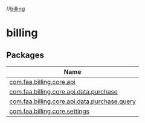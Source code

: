 //[billing](index.md)

# billing

## Packages

| Name |
|---|
| [com.faa.billing.core.api](billing/com.faa.billing.core.api/index.md) |
| [com.faa.billing.core.api.data.purchase](billing/com.faa.billing.core.api.data.purchase/index.md) |
| [com.faa.billing.core.api.data.purchase.query](billing/com.faa.billing.core.api.data.purchase.query/index.md) |
| [com.faa.billing.core.settings](billing/com.faa.billing.core.settings/index.md) |
